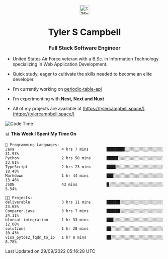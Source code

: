 <p align="center">
<a href="https://www.linkedin.com/in/t36campbell" target="blank"><img align="center" src="https://ik.imagekit.io/t36campbell/Portfolio/linkedin.png.original_m8bbGgPh6.png" alt="t36campbell" height="30" width="30" /></a>
</p>
<h1 align="center">Tyler S Campbell</h1>
<h3 align="center">Full Stack Software Engineer</h3>

* United States Air Force veteran with a B.Sc. in Information Technology specializing in Web Application Development. 

* Quick study, eager to cultivate the skills needed to become an elite developer.

* I’m currently working on [periodic-table-api](https://github.com/t36campbell/periodic-table-api)

* I’m experimenting with **Nest, Next and Nuxt**

* All of my projects are available at [https://tylercampbell.space/](https://tylercampbell.space/)

<!--START_SECTION:waka-->
![Code Time](http://img.shields.io/badge/Code%20Time-1%2C827%20hrs%2043%20mins-blue)

📊 **This Week I Spent My Time On** 

```text
💬 Programming Languages: 
Java                     4 hrs 7 mins        ████████░░░░░░░░░░░░░░░░░   31.93% 
Python                   2 hrs 58 mins       █████░░░░░░░░░░░░░░░░░░░░   23.01% 
TypeScript               2 hrs 23 mins       ████░░░░░░░░░░░░░░░░░░░░░   18.48% 
Markdown                 1 hr 44 mins        ███░░░░░░░░░░░░░░░░░░░░░░   13.46% 
JSON                     43 mins             █░░░░░░░░░░░░░░░░░░░░░░░░   5.54%

🐱‍💻 Projects: 
deliverable              3 hrs 11 mins       ██████░░░░░░░░░░░░░░░░░░░   24.65% 
Comparer.java            3 hrs 7 mins        ██████░░░░░░░░░░░░░░░░░░░   24.11% 
bluecat-integration      1 hr 33 mins        ███░░░░░░░░░░░░░░░░░░░░░░   12.08% 
solutions                1 hr 20 mins        ██░░░░░░░░░░░░░░░░░░░░░░░   10.43% 
visa_pytos2_fqdn_to_ip   1 hr 8 mins         ██░░░░░░░░░░░░░░░░░░░░░░░   8.78%

```


 Last Updated on 29/09/2022 05:16:28 UTC
<!--END_SECTION:waka-->
